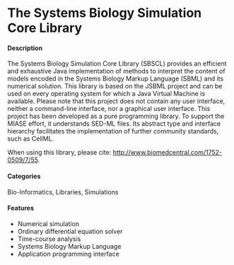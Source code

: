 # The Systems Biology Simulation Core Library

#### Description
The Systems Biology Simulation Core Library (SBSCL) provides an efficient and exhaustive Java implementation of methods to interpret the content of models encoded in the Systems Biology Markup Language (SBML) and its numerical solution. This library is based on the JSBML project and can be used on every operating system for which a Java Virtual Machine is available. Please note that this project does not contain any user interface, neither a command-line interface, nor a graphical user interface. This project has been developed as a pure programming library. To support the MIASE effort, it understands SED-ML files. Its abstract type and interface hierarchy facilitates the implementation of further community standards, such as CellML.

When using this library, please cite: http://www.biomedcentral.com/1752-0509/7/55.

#### Categories
Bio-Informatics, Libraries, Simulations

#### Features
* Numerical simulation
* Ordinary differential equation solver
* Time-course analysis
* Systems Biology Markup Language
* Application programming interface
